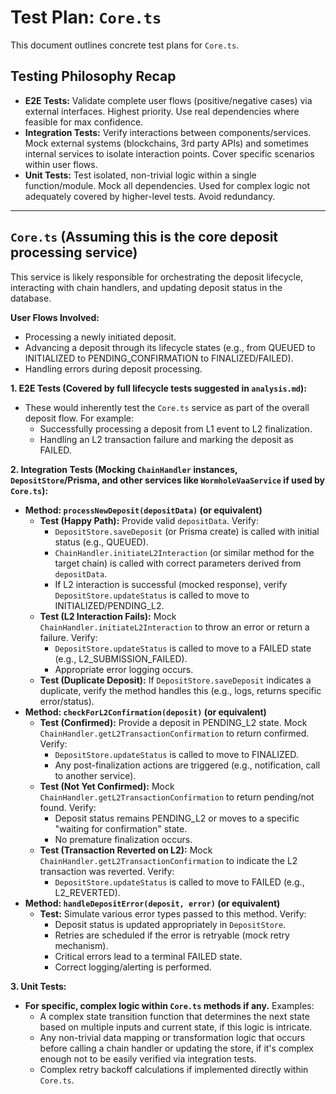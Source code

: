 # Test Plan: `Core.ts`

This document outlines concrete test plans for `Core.ts`.

## Testing Philosophy Recap

- **E2E Tests:** Validate complete user flows (positive/negative cases) via external interfaces. Highest priority. Use real dependencies where feasible for max confidence.
- **Integration Tests:** Verify interactions between components/services. Mock external systems (blockchains, 3rd party APIs) and sometimes internal services to isolate interaction points. Cover specific scenarios within user flows.
- **Unit Tests:** Test isolated, non-trivial logic within a single function/module. Mock all dependencies. Used for complex logic not adequately covered by higher-level tests. Avoid redundancy.

---

## `Core.ts` (Assuming this is the core deposit processing service)

This service is likely responsible for orchestrating the deposit lifecycle, interacting with chain handlers, and updating deposit status in the database.

**User Flows Involved:**

- Processing a newly initiated deposit.
- Advancing a deposit through its lifecycle states (e.g., from QUEUED to INITIALIZED to PENDING_CONFIRMATION to FINALIZED/FAILED).
- Handling errors during deposit processing.

**1. E2E Tests (Covered by full lifecycle tests suggested in `analysis.md`):**

- These would inherently test the `Core.ts` service as part of the overall deposit flow. For example:
  - Successfully processing a deposit from L1 event to L2 finalization.
  - Handling an L2 transaction failure and marking the deposit as FAILED.

**2. Integration Tests (Mocking `ChainHandler` instances, `DepositStore`/Prisma, and other services like `WormholeVaaService` if used by `Core.ts`):**

- **Method: `processNewDeposit(depositData)` (or equivalent)**
  - **Test (Happy Path):** Provide valid `depositData`. Verify:
    - `DepositStore.saveDeposit` (or Prisma create) is called with initial status (e.g., QUEUED).
    - `ChainHandler.initiateL2Interaction` (or similar method for the target chain) is called with correct parameters derived from `depositData`.
    - If L2 interaction is successful (mocked response), verify `DepositStore.updateStatus` is called to move to INITIALIZED/PENDING_L2.
  - **Test (L2 Interaction Fails):** Mock `ChainHandler.initiateL2Interaction` to throw an error or return a failure. Verify:
    - `DepositStore.updateStatus` is called to move to a FAILED state (e.g., L2_SUBMISSION_FAILED).
    - Appropriate error logging occurs.
  - **Test (Duplicate Deposit):** If `DepositStore.saveDeposit` indicates a duplicate, verify the method handles this (e.g., logs, returns specific error/status).
- **Method: `checkForL2Confirmation(deposit)` (or equivalent)**
  - **Test (Confirmed):** Provide a deposit in PENDING_L2 state. Mock `ChainHandler.getL2TransactionConfirmation` to return confirmed. Verify:
    - `DepositStore.updateStatus` is called to move to FINALIZED.
    - Any post-finalization actions are triggered (e.g., notification, call to another service).
  - **Test (Not Yet Confirmed):** Mock `ChainHandler.getL2TransactionConfirmation` to return pending/not found. Verify:
    - Deposit status remains PENDING_L2 or moves to a specific "waiting for confirmation" state.
    - No premature finalization occurs.
  - **Test (Transaction Reverted on L2):** Mock `ChainHandler.getL2TransactionConfirmation` to indicate the L2 transaction was reverted. Verify:
    - `DepositStore.updateStatus` is called to move to FAILED (e.g., L2_REVERTED).
- **Method: `handleDepositError(deposit, error)` (or equivalent)**
  - **Test:** Simulate various error types passed to this method. Verify:
    - Deposit status is updated appropriately in `DepositStore`.
    - Retries are scheduled if the error is retryable (mock retry mechanism).
    - Critical errors lead to a terminal FAILED state.
    - Correct logging/alerting is performed.

**3. Unit Tests:**

- **For specific, complex logic within `Core.ts` methods if any.** Examples:
  - A complex state transition function that determines the next state based on multiple inputs and current state, if this logic is intricate.
  - Any non-trivial data mapping or transformation logic that occurs before calling a chain handler or updating the store, if it's complex enough not to be easily verified via integration tests.
  - Complex retry backoff calculations if implemented directly within `Core.ts`.
